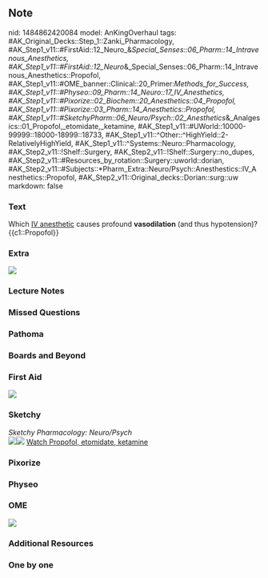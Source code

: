 ## Note
nid: 1484862420084
model: AnKingOverhaul
tags: #AK_Original_Decks::Step_1::Zanki_Pharmacology, #AK_Step1_v11::#FirstAid::12_Neuro_&_Special_Senses::06_Pharm::14_Intravenous_Anesthetics, #AK_Step1_v11::#FirstAid::12_Neuro_&_Special_Senses::06_Pharm::14_Intravenous_Anesthetics::Propofol, #AK_Step1_v11::#OME_banner::Clinical::20_Primer:_Methods_for_Success, #AK_Step1_v11::#Physeo::09_Pharm::14_Neuro::17_IV_Anesthetics, #AK_Step1_v11::#Pixorize::02_Biochem::20_Anesthetics::04_Propofol, #AK_Step1_v11::#Pixorize::03_Pharm::14_Anesthetics::Propofol, #AK_Step1_v11::#SketchyPharm::06_Neuro/Psych::02_Anesthetics_&_Analgesics::01_Propofol,_etomidate,_ketamine, #AK_Step1_v11::#UWorld::10000-99999::18000-18999::18733, #AK_Step1_v11::^Other::^HighYield::2-RelativelyHighYield, #AK_Step1_v11::^Systems::Neuro::Pharmacology, #AK_Step2_v11::!Shelf::Surgery, #AK_Step2_v11::!Shelf::Surgery::no_dupes, #AK_Step2_v11::#Resources_by_rotation::Surgery::uworld::dorian, #AK_Step2_v11::#Subjects::*Pharm_Extra::Neuro/Psych::Anesthestics::IV_Anesthetics::Propofol, #AK_Step2_v11::Original_decks::Dorian::surg::uw
markdown: false

### Text
<div>
  Which <u>IV anesthetic</u> causes profound <b>vasodilation</b>
  (and thus hypotension)?
</div>
<div>
  {{c1::Propofol}}
</div>

### Extra
<img src="paste-389476224336341.jpg">

### Lecture Notes


### Missed Questions


### Pathoma


### Boards and Beyond


### First Aid
<img src="paste-501411662004227.jpg">

### Sketchy
<div>
  <i>Sketchy Pharmacology: Neuro/Psych</i>
</div><img src="paste-dd332d8b55c38a7efee7179e65077947b6cdaa60.png"
class="resizer"><img src=
"paste-479f50a869f707b5415658e1b25a5731c4b5ada1.png" class=
"resizer"> <a href=
"https://dashboard.sketchy.com/study/medical/courses/medical-pharmacology/units/medical-pharmacology-neuro-psych/videos/medical-pharmacology-neuropsych-anesthetics-and-analgesics-propofol-etomidate-ketamine?utm_source=anki&utm_medium=partnership&utm_campaign=february_update&utm_content=medical">
Watch Propofol, etomidate, ketamine</a>

### Pixorize


### Physeo


### OME
<div class="ome-widget">
  <a href="https://onlinemeded.org/spa/surgery?ref=anki"><img src=
  "_OME_AnkiFlashcards_Topic_5.png"></a>
</div>

### Additional Resources


### One by one

